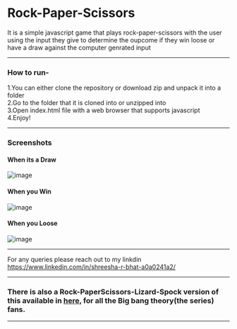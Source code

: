 # Rock-Paper-Scissors
It is a simple javascript game that plays rock-paper-scissors with the user using the input they give to determine the oupcome if they win loose or have a draw against the computer genrated input

<hr>
<h3>How to run-</h3>
1.You can either clone the repository or download zip and unpack it into a folder<br>
2.Go to the folder that it is cloned into or unzipped into<br>
3.Open index.html file with a web browser that supports javascript<br>
4.Enjoy!<br>

<hr>
<h3>Screenshots</h3>

#### When its a Draw
![image](https://user-images.githubusercontent.com/65221970/156219186-a40b3587-de5d-450f-a7b4-ef4dcc801943.png)

#### When you Win
![image](https://user-images.githubusercontent.com/65221970/156219288-8cb560bd-656e-4aa6-8798-35c4b06f4be7.png)

#### When you Loose
![image](https://user-images.githubusercontent.com/65221970/156219335-dfb98c58-08c8-400b-9442-6e6f8fa3c21e.png)

<hr>

For any queries please reach out to my linkdin https://www.linkedin.com/in/shreesha-r-bhat-a0a0241a2/

<hr>

<h3>There is also a Rock-PaperScissors-Lizard-Spock version of this available in <a href='/Rock-Paper-Scissors-Lizard-Spock'>here</a>, for all the Big bang theory(the series) fans.</h3>

<hr>
